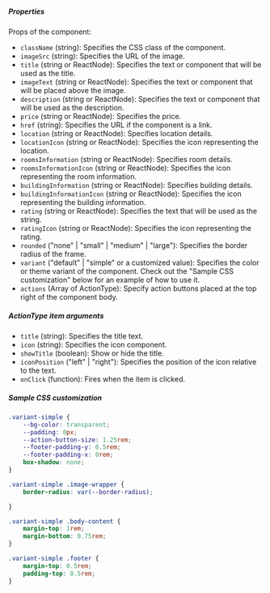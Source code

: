 ##### Properties

Props of the component:

- `className` (string): Specifies the CSS class of the component.
- `imageSrc` (string): Specifies the URL of the image.
- `title` (string or ReactNode): Specifies the text or component that will be used as the title.
- `imageText` (string or ReactNode): Specifies the text or component that will be placed above the image.
- `description` (string or ReactNode): Specifies the text or component that will be used as the description.
- `price` (string or ReactNode): Specifies the price.
- `href` (string): Specifies the URL if the component is a link.
- `location` (string or ReactNode): Specifies location details.
- `locationIcon` (string or ReactNode): Specifies the icon representing the location.
- `roomsInformation` (string or ReactNode): Specifies room details.
- `roomsInformationIcon` (string or ReactNode): Specifies the icon representing the room information.
- `buildingInformation` (string or ReactNode): Specifies building details.
- `buildingInformationIcon` (string or ReactNode): Specifies the icon representing the building information.
- `rating` (string or ReactNode): Specifies the text that will be used as the string.
- `ratingIcon` (string or ReactNode): Specifies the icon representing the rating.
- `rounded` ("none" | "small" | "medium" | "large"): Specifies the border radius of the frame.
- `variant` ("default" | "simple" or a customized value): Specifies the color or theme variant of the component. Check out the "Sample CSS customization" below for an example of how to use it.
- `actions` (Array of ActionType): Specify action buttons placed at the top right of the component body.

##### ActionType item arguments

- `title` (string): Specifies the title text.
- `icon` (string): Specifies the icon component.
- `showTitle` (boolean): Show or hide the title.
- `iconPosition` ("left" | "right"): Specifies the position of the icon relative to the text.
- `onClick` (function): Fires when the item is clicked.

##### Sample CSS customization

```css
.variant-simple {
    --bg-color: transparent;
    --padding: 0px;
    --action-button-size: 1.25rem;
    --footer-padding-y: 0.5rem;
    --footer-padding-x: 0rem;
    box-shadow: none;
}

.variant-simple .image-wrapper {
    border-radius: var(--border-radius);

}

.variant-simple .body-content {
    margin-top: 1rem;
    margin-bottom: 0.75rem;
}

.variant-simple .footer {
    margin-top: 0.5rem;
    padding-top: 0.5rem;
}
```
